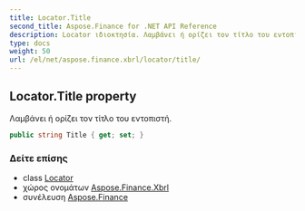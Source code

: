 ```yaml
---
title: Locator.Title
second_title: Aspose.Finance for .NET API Reference
description: Locator ιδιοκτησία. Λαμβάνει ή ορίζει τον τίτλο του εντοπιστή.
type: docs
weight: 50
url: /el/net/aspose.finance.xbrl/locator/title/
---
```

## Locator.Title property

Λαμβάνει ή ορίζει τον τίτλο του εντοπιστή.

```csharp
public string Title { get; set; }
```

### Δείτε επίσης

* class [Locator](../)
* χώρος ονομάτων [Aspose.Finance.Xbrl](../../locator/)
* συνέλευση [Aspose.Finance](../../../)


